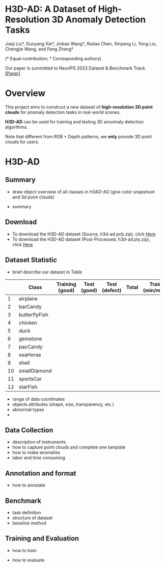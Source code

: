 # H3D-AD: A Dataset of High-Resolution 3D Anomaly Detection Tasks

Jiaqi Liu*, Guoyang Xie*, Jinbao Wang†, Ruitao Chen, Xinpeng Li, Yong Liu, Chengjie Wang, and Feng Zheng†

(* Equal contribution; † Corresponding authors)

Our paper is summitted to NeurIPS 2023 Dataset & Benchmark Track. [[Paper]]()

# Overview
This project aims to construct a new dataset of **high-resolution 3D point clouds** for anomaly detection tasks in real-world scenes.

**H3D-AD** can be used for training and testing 3D anonmaly detection algorithms.

Note that different from RGB + Depth patterns, we **only** provide 3D point clouds for users.


# H3D-AD

## Summary
+ draw object overview of all classes in H3AD-AD (give color snapshoot and 3d point clouds)

+ summary


## Download

+ To download the H3D-AD dataset (Source, h3d-ad.pcb.zip), click [Here]()
+ To download the H3D-AD dataset (Post-Processed, h3d-ad.ply.zip), click [Here]()

## Dataset Statistic

+ brief describe our dataset in Table
  
|    | Class         | Training (good) | Test (good) | Test (defect) | Total | TrainPoints (min/max/mean) | TestPoints (min/max/mean) |   |
|----|---------------|-----------------|-------------|---------------|-------|----------------------------|---------------------------|---|
| 1  | airplane      |                 |             |               |       |                            |                           |   |
| 2  | barCandy      |                 |             |               |       |                            |                           |   |
| 3  | butterflyFish |                 |             |               |       |                            |                           |   |
| 4  | chicken       |                 |             |               |       |                            |                           |   |
| 5  | duck          |                 |             |               |       |                            |                           |   |
| 6  | gemstone      |                 |             |               |       |                            |                           |   |
| 7  | pacCandy      |                 |             |               |       |                            |                           |   |
| 8  | seaHorse      |                 |             |               |       |                            |                           |   |
| 9  | shell         |                 |             |               |       |                            |                           |   |
| 10 | smallDiamond  |                 |             |               |       |                            |                           |   |
| 11 | sportsCar     |                 |             |               |       |                            |                           |   |
| 12 | starFish      |                 |             |               |       |                            |                           |   |

+ range of data coordinates
+ objects attributes (shape, size, transparency, etc.)
+ abnormal types
+ 

## Data Collection

+ description of instruments
+ how to capture point clouds and complete one tamplate
+ how to make anomalies
+ labor and time consuming


## Annotation and format
+ how to annotate



## Benchmark

+ task definition
+ structure of dataset
+ beseline method


## Training and Evaluation

+ how to train


+ how to evaluate